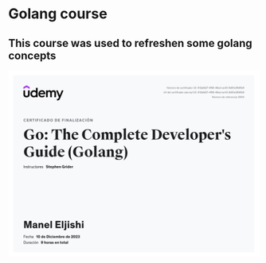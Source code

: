 # Golang course
## This course was used to refreshen some golang concepts 

![Course completion certificate](./certs/course-completion-cert.jpg)